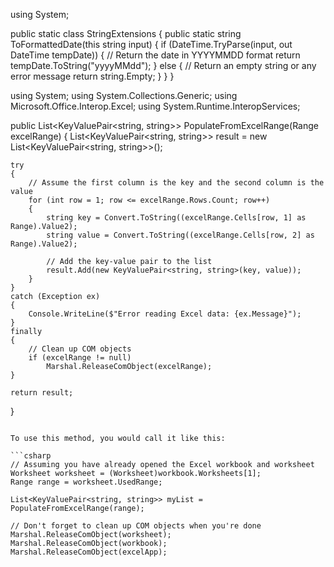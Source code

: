 
using System;

public static class StringExtensions
{
    public static string ToFormattedDate(this string input)
    {
        if (DateTime.TryParse(input, out DateTime tempDate))
        {
            // Return the date in YYYYMMDD format
            return tempDate.ToString("yyyyMMdd");
        }
        else
        {
            // Return an empty string or any error message
            return string.Empty;
        }
    }
}



using System;
using System.Collections.Generic;
using Microsoft.Office.Interop.Excel;
using System.Runtime.InteropServices;

public List<KeyValuePair<string, string>> PopulateFromExcelRange(Range excelRange)
{
    List<KeyValuePair<string, string>> result = new List<KeyValuePair<string, string>>();

    try
    {
        // Assume the first column is the key and the second column is the value
        for (int row = 1; row <= excelRange.Rows.Count; row++)
        {
            string key = Convert.ToString((excelRange.Cells[row, 1] as Range).Value2);
            string value = Convert.ToString((excelRange.Cells[row, 2] as Range).Value2);

            // Add the key-value pair to the list
            result.Add(new KeyValuePair<string, string>(key, value));
        }
    }
    catch (Exception ex)
    {
        Console.WriteLine($"Error reading Excel data: {ex.Message}");
    }
    finally
    {
        // Clean up COM objects
        if (excelRange != null)
            Marshal.ReleaseComObject(excelRange);
    }

    return result;
}
```

To use this method, you would call it like this:

```csharp
// Assuming you have already opened the Excel workbook and worksheet
Worksheet worksheet = (Worksheet)workbook.Worksheets[1];
Range range = worksheet.UsedRange;

List<KeyValuePair<string, string>> myList = PopulateFromExcelRange(range);

// Don't forget to clean up COM objects when you're done
Marshal.ReleaseComObject(worksheet);
Marshal.ReleaseComObject(workbook);
Marshal.ReleaseComObject(excelApp);
```
